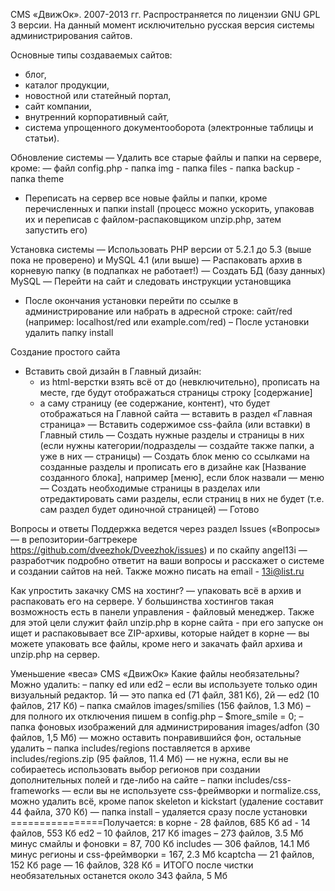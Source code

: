 CMS «ДвижОк». 2007-2013 гг.
Распространяется по лицензии GNU GPL 3 версии.
На данный момент исключительно русская версия системы администрирования сайтов. 

Основные типы создаваемых сайтов:
- блог, 
- каталог продукции,  
- новостной или статейный портал,  
- сайт компании,  
- внутренний корпоративный сайт,
- система упрощенного документооборота (электронные таблицы и статьи). 

Обновление системы
— Удалить все старые файлы и папки на сервере, кроме:
	— файл config.php
	- папка img
	- папка files
	- папка backup
	- папка theme
- Переписать на сервер все новые файлы и папки, кроме перечисленных и папки install (процесс можно ускорить, упаковав их и переписав с файлом-распаковщиком unzip.php, затем запустить его)

Установка системы 
— Использовать PHP версии от 5.2.1 до 5.3 (выше пока не проверено) и MySQL 4.1 (или выше)
— Распаковать архив в корневую папку (в подпапках не работает!)
— Создать БД (базу данных) MySQL
— Перейти на сайт и следовать инструкции установщика
- После окончания установки перейти по ссылке в администрирование или набрать в адресной строке: сайт/red (например: localhost/red или example.com/red)
– После установки удалить папку install

Создание простого сайта
- Вставить свой дизайн в Главный дизайн:
	- из html-верстки взять всё от <body> до </body> (невключительно), прописать на месте, где будут отображаться страницы строку [содержание]
	- а саму страницу (ее содержание, контент), что будет отображаться на Главной сайта — вставить в раздел «Главная страница»
— Вставить содержимое css-файла (или вставки) в Главный стиль
— Создать нужные разделы и страницы в них (если нужны категории/подразделы — создайте также папки, а уже в них — страницы)
— Создать блок меню со ссылками на созданные разделы и прописать его в дизайне как [Название созданного блока], например [меню], если блок назвали — меню
— Создать необходимые страницы в разделах или отредактировать сами разделы, если страниц в них не будет (т.е. сам раздел будет одиночной страницей)
— Готово

Вопросы и ответы
Поддержка ведется через раздел Issues («Вопросы» — в репозитории-багтрекере https://github.com/dveezhok/Dveezhok/issues) и по скайпу angel13i — разработчик подробно ответит на ваши вопросы и расскажет о системе и создании сайтов на ней. Также можно писать на email - 13i@list.ru

Как упростить закачку CMS на хостинг?
— упаковать всё в архив и распаковать его на сервере. У большинства хостингов такая возможность есть в панели управления - файловый менеджер. Также для этой цели служит файл unzip.php в корне сайта - при его запуске он ищет и распаковывает все ZIP-архивы, которые найдет в корне — вы можете упаковать все файлы, кроме него и закачать файл архива и unzip.php на сервер.

Уменьшение «веса» CMS «ДвижОк»
Какие файлы необязательны? Можно удалить:
– папку ed или ed2 – если вы используете только один визуальный редактор. 1й — это папка ed (71 файл, 381 Кб), 2й — ed2 (10 файлов, 217 Кб)
– папка смайлов images/smilies (156 файлов, 1.3 Мб) – для полного их отключения пишем в config.php – $more_smile = 0;
– папка фоновых изображений для администрирования images/adfon (30 файлов, 1,5 Мб) — можно оставить понравившийся фон, остальные удалить
– папка includes/regions поставляется в архиве includes/regions.zip (95 файлов, 11.4 Мб) — не нужна, если вы не собираетесь использовать выбор регионов при создании дополнительных полей и где-либо на сайте
– папки includes/css-frameworks — если вы не используете css-фреймворки и normalize.css, можно удалить всё, кроме папок skeleton и kickstart (удаление составит 44 файла, 370 Кб)
— папка install – удаляется сразу после установки
================Получается:
в корне - 28 файлов, 685 Кб
ad - 14 файлов, 553 Кб
ed2 – 10 файлов, 217 Кб
images – 273 файлов, 3.5 Мб минус смайлы и фоновки = 87, 700 Кб
includes — 306 файлов, 14.1 Мб минус регионы и css-фреймворки = 167, 2.3 Мб
kcaptcha — 21 файлов, 152 Кб
page — 16 файлов, 328 Кб
= ИТОГО после чистки необязательных останется около 343 файла, 5 Мб


